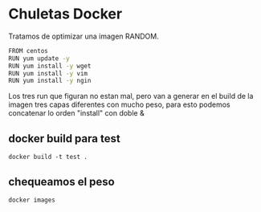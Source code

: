 # Chuletas Docker
Tratamos de optimizar una imagen RANDOM.

```bash
FROM centos
RUN yum update -y
RUN yum install -y wget
RUN yum install -y vim
RUN yum install -y ngin
```

Los tres run que figuran no estan mal, pero van a generar en el build de la imagen tres capas diferentes con mucho peso,
para esto podemos concatenar lo orden "install" con doble &

## docker build para test

```
docker build -t test .
```

## chequeamos el peso

```
docker images
```
